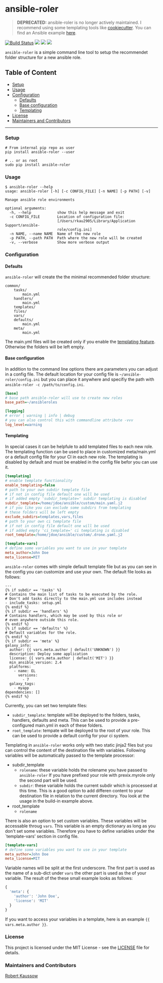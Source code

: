 # ansible-roler

> __DEPRECATED:__ ansible-roler is no longer actively maintained. I recommend using some templating tools like [cookiecutter](https://github.com/cookiecutter/cookiecutter). You can find an Ansible example [here](https://gitea.rknet.org/xoxys/cookiecutter-ansible-role).

[![Build Status](https://cloud.drone.io/api/badges/xoxys/ansible-roler/status.svg)](https://cloud.drone.io/xoxys/ansible-roler)
[![](https://img.shields.io/pypi/pyversions/ansible-roler.svg)](https://pypi.org/project/ansible-roler/)
[![](https://img.shields.io/pypi/status/ansible-roler.svg)](https://pypi.org/project/ansible-roler/)
[![](https://img.shields.io/pypi/v/ansible-roler.svg)](https://pypi.org/project/ansible-roler/)

`ansible-roler` is a simple command line tool to setup the recommendet folder structure for a new ansible role.

## Table of Content

- [Setup](#setup)
- [Usage](#usage)
- [Configuration](#configuration)
  - [Defaults](#defaults)
  - [Base configuration](#base-configuration)
  - [Templating](#templating)
- [License](#license)
- [Maintainers and Contributors](#maintainers-and-contributors)

---

### Setup

```Shell
# From internal pip repo as user
pip install ansible-roler --user

# .. or as root
sudo pip install ansible-roler
```

### Usage

```Shell
$ ansible-roler --help
usage: ansible-roler [-h] [-c CONFIG_FILE] [-n NAME] [-p PATH] [-v]

Manage ansible role environments

optional arguments:
  -h, --help            show this help message and exit
  -c CONFIG_FILE        Location of configuration file:
                        [/Users/rkau2905/Library/Application Support/ansible-
                        role/config.ini]
  -n NAME, --name NAME  Name of the new role
  -p PATH, --path PATH  Path where the new role will be created
  -v, --verbose         Show more verbose output
```

### Configuration

#### Defaults

`ansible-roler` will create the the minimal recommended folder structure:

```Text
common/
    tasks/
        main.yml
    handlers/
        main.yml
    templates/
    files/
    vars/
    defaults/
        main.yml
    meta/
        main.yml
```

The main.yml files will be created only if you enable the [templating feature](#templating). Otherwise
the folders will be left empty.

#### Base configuration

In addition to the command line options there are parameters you can adjust in a config file. The default location
for your config file is `~/ansible-roler/config.ini` but you can place it anywhere and
specifiy the path with `ansible-roler -c /path/to/config.ini`.

```INI
[base]
# base path ansible-roler will use to create new roles
base_path=~/ansibleroles

[logging]
# error | warning | info | debug
# you can also control this with commandline attribute -vvv
log_level=warning
```

#### Templating

In special cases it can be helpfule to add templated files to each new role. The templating function
can be used to place in customized meta/main.yml or a default config file for your CI in each new role.
The templating is disabled by default and must be enabled in the config file befor you can use it.

```INI
[templating]
# enable template functionality
enable_templating=false
# path to your own subdir template file
# if not in config file default one will be used
# if added empty 'subdir_template=' subdir templating is disabled
subdir_template=/home/jdoe/ansible/custom/main.yaml.j2
# if you like you can exclude some subdirs from templating
# these folders will be left empty
exclude_subdirs=templates,vars,files
# path to your own ci template file
# if not in config file default one will be used
# if added empty 'ci_template=' ci templating is disabled
root_template=/home/jdoe/ansible/custom/.drone.yaml.j2

[template-vars]
# define some variables you want to use in your template
meta_author=John Doe
meta_license=MIT
```

`ansible-roler` comes with simple default template file but as you can see in the config you can
customize and use your own. The default file looks as follows:

```HTML+Django
---
{% if subdir == 'tasks' %}
# Contains the main list of tasks to be executed by the role.
# Don't add tasks directly to the main.yml use includes instead
- include_tasks: setup.yml
{% endif %}
{% if subdir == 'handlers' %}
# Contains handlers, which may be used by this role or
# even anywhere outside this role.
{% endif %}
{% if subdir == 'defaults' %}
# Default variables for the role.
{% endif %}
{% if subdir == 'meta' %}
galaxy_info:
  author: {{ vars.meta.author | default('UNKNOWN') }}
  description: Deploy some application
  license: {{ vars.meta.author | default('MIT') }}
  min_ansible_version: 2.4
  platforms:
    - name: EL
      versions:
        - 7
  galaxy_tags:
    - myapp
dependencies: []
{% endif %}
```

Currently, you can set two template files:

- `subdir_template`: template will be deployed to the folders, tasks, handlers, defaults and meta.
  This can be used to provide a pre-configured main.yml in each of these folders.
- `root_template`: tempate will be deployed to the root of your role.
  This can be used to provide a default config for your ci system.

Templating in `ansible-roler` works only with two static jinja2 files but you can control the content
of the destination file with variables. Following variables will be automatically passed to the template
processor:

- subdir_template
  - `rolename`: these variable holds the rolename you have passed to `ansible-roler`
    If you have prefixed your role with prexix.myrole only the second part will be used.
  - `subdir`: these variable holds the current subdir which is processed at this time.
    This is a good option to add differen content to your destination file in relation to
    the current directory. You look at the usage in the build-in example above.
- root_template
  - `rolename`

There is also an option to set custom variables. These variables will be accessable throug `vars`.
This variable is an empty dictionary as long as you don't set some variables. Therefore you have to
define variables under the `template-vars' section in config file.

```INI
[template-vars]
# define some variables you want to use in your template
meta_author=John Doe
meta_license=MIT
```

Variable names will be split at the first underscore. The first part is used as the name
of a sub-dict under `vars` the other part is used as the of your variable. The result of the
these small example looks as follows:

```Python
{
  'meta': {
    'author': 'John Doe',
    'license': 'MIT'
  }
}
```

If you want to access your variables in a template, here is an example `{{ vars.meta.author }}`.

### License

This project is licensed under the MIT License - see the [LICENSE](LICENSE) file for details.

### Maintainers and Contributors

[Robert Kaussow](https://github.com/xoxys)

